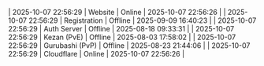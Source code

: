 | 2025-10-07 22:56:29 | Website | Online | 2025-10-07 22:56:26 |
| 2025-10-07 22:56:29 | Registration | Offline | 2025-09-09 16:40:23 |
| 2025-10-07 22:56:29 | Auth Server | Offline | 2025-08-18 09:33:31 |
| 2025-10-07 22:56:29 | Kezan (PvE) | Offline | 2025-08-03 17:58:02 |
| 2025-10-07 22:56:29 | Gurubashi (PvP) | Offline | 2025-08-23 21:44:06 |
| 2025-10-07 22:56:29 | Cloudflare | Online | 2025-10-07 22:56:26 |
